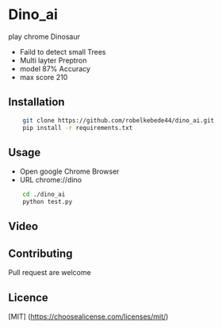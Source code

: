 # Dino_ai
play chrome Dinosaur


* Faild to detect small Trees 
* Multi layter Preptron
* model 87% Accuracy
* max score 210


## Installation

```bash 
    git clone https://github.com/robelkebede44/dino_ai.git
    pip install -r requirements.txt 
```

## Usage

* Open google Chrome Browser 
* URL  chrome://dino


``` bash 
    cd ./dino_ai
    python test.py 
```

## Video


## Contributing

Pull request are welcome

## Licence

[MIT] (https://choosealicense.com/licenses/mit/)


